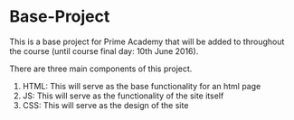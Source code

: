 # Base-Project

This is a base project for Prime Academy that will be added to throughout the course (until course final day: 10th June 2016).

There are three main components of this project.

1) HTML: This will serve as the base functionality for an html page
2) JS: This will serve as the functionality of the site itself
3) CSS: This will serve as the design of the site
